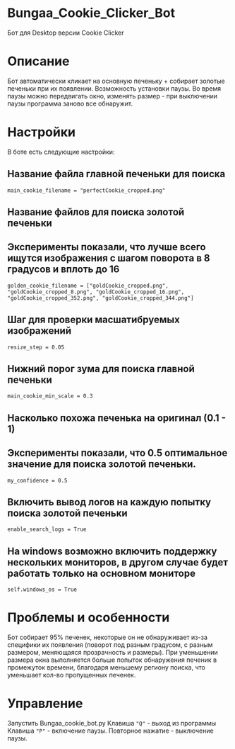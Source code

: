 # Bungaa_Cookie_Clicker_Bot
Бот для Desktop версии Cookie Clicker

# Описание
Бот автоматически кликает на основную печеньку + собирает золотые печеньки при их появлении.
Возможность установки паузы. Во время паузы можно передвигать окно, изменять размер - при выключении паузы программа заново все обнаружит.

# Настройки
В боте есть следующие настройки:
  ## Название файла главной печеньки для поиска
  `main_cookie_filename = "perfectCookie_cropped.png"`
  ## Название файлов для поиска золотой печеньки
  ## Эксперименты показали, что лучше всего ищутся изображения с шагом поворота в 8 градусов и вплоть до 16
  `golden_cookie_filename = ["goldCookie_cropped.png", "goldCookie_cropped_8.png", "goldCookie_cropped_16.png", "goldCookie_cropped_352.png", "goldCookie_cropped_344.png"]`
  ## Шаг для проверки масшатибруемых изображений
  `resize_step = 0.05`
  ## Нижний порог зума для поиска главной печеньки
  `main_cookie_min_scale = 0.3`
  ## Насколько похожа печенька на оригинал (0.1 - 1)
  ## Эксперименты показали, что 0.5 оптимальное значение для поиска золотой печеньки. 
  `my_confidence = 0.5`
  ## Включить вывод логов на каждую попытку поиска золотой печеньки
  `enable_search_logs = True`
  ## На windows возможно включить поддержку нескольких мониторов, в другом случае будет работать только на основном мониторе
  `self.windows_os = True`

# Проблемы и особенности
Бот собирает 95% печенек, некоторые он не обнаруживает из-за специфики их появления (поворот под разным градусом, с разным размером, меняющаяся прозрачность и размеры).
При уменьшении размера окна выполняется больше попыток обнаружения печеник в промежуток времени, благодаря меньшему региону поиска, что уменьшает кол-во пропущенных печенек.

# Управление
  Запустить Bungaa_cookie_bot.py
  Клавиша `"Q"` - выход из программы
  Клавиша `"P"` - включение паузы. Повторное нажатие - выключение паузы.

